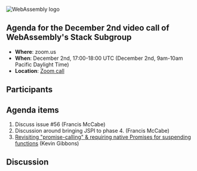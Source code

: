 ![WebAssembly logo](/images/WebAssembly.png)

## Agenda for the December 2nd video call of WebAssembly's Stack Subgroup

- **Where**: zoom.us
- **When**:  December 2nd, 17:00-18:00 UTC (December 2nd, 9am-10am Pacific Daylight Time)
- **Location**: [Zoom call](https://zoom.us/j/91846860726?pwd=NVVNVmpvRVVFQkZTVzZ1dTFEcXgrdz09)

## Participants

## Agenda items

1. Discuss issue #56 (Francis McCabe)
1. Discussion around bringing JSPI to phase 4. (Francis McCabe)
1. [Revisiting "promise-calling" & requiring native Promises for suspending functions](https://github.com/WebAssembly/js-promise-integration/issues/56) (Kevin Gibbons)

## Discussion
